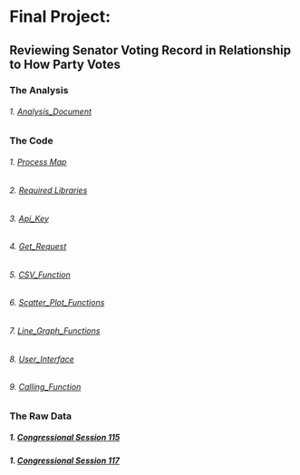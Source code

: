 # Final Project:
## Reviewing Senator Voting Record in Relationship to How Party Votes

### The Analysis
###### 1.  [Analysis_Document](Handful_of_Claims.docx)

### The Code
###### 1.  [Process Map](Process_Map.docx)
###### 2.  [Required Libraries](Required_Libaries.png)
###### 3.  [Api_Key](API_Key.png)
###### 4.  [Get_Request](Get_Request.png)
###### 5.  [CSV_Function](CSV_Function.png)
###### 6.  [Scatter_Plot_Functions](scatter_plot_functions.png)
###### 7.  [Line_Graph_Functions](line_graph_functions.png)
###### 8.  [User_Interface](User_Interface.png)
###### 9.  [Calling_Function](calling_function.png)

### The Raw Data
##### 1. [Congressional Session 115](https://github.com/jonpaulus/DAT_129_Python_2/blob/bf91f3c3bc5aebd6c26b8db7d04911c7b2d771f5/Congressional%20Session%20115.csv)
##### 1. [Congressional Session 117](https://github.com/jonpaulus/DAT_129_Python_2/blob/0f07a3e8e7f6829e043d93af5f2f1c4461e53f51/Congressional%20Session%20117.csv)
